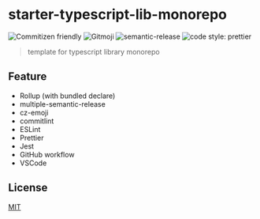 # starter-typescript-lib-monorepo

![Commitizen friendly](https://img.shields.io/badge/commitizen-friendly-brightgreen.svg)
![Gitmoji](https://img.shields.io/badge/gitmoji-%20😜%20😍-FFDD67.svg?style=flat)
![semantic-release](https://img.shields.io/badge/%20%20%F0%9F%93%A6%F0%9F%9A%80-semantic--release-e10079.svg)
![code style: prettier](https://img.shields.io/badge/code_style-prettier-ff69b4.svg)

> template for typescript library monorepo

## Feature

- Rollup (with bundled declare)
- multiple-semantic-release
- cz-emoji
- commitlint
- ESLint
- Prettier
- Jest
- GitHub workflow
- VSCode

## License

[MIT](./LICENSE)
